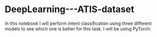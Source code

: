 # DeepLearning---ATIS-dataset
In this notebook I will perform intent classification using three different models to see which one is better for this task. I will be using PyTorch.
